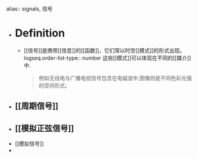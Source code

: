 alias:: signals, 信号

- # Definition
	- [[信号]]是携带[[信息]]的[[函数]]，它们常以时空[[模式]]的形式出现。
	  logseq.order-list-type:: number
	  这些[[模式]]可以体现在不同的[[媒介]]中.
	  > 例如无线电与广播电视信号包含在电磁波中,图像则是不同色彩光强的空间形式。
- ## [[周期信号]]
- ## [[模拟正弦信号]]
- [[模拟信号]]
-